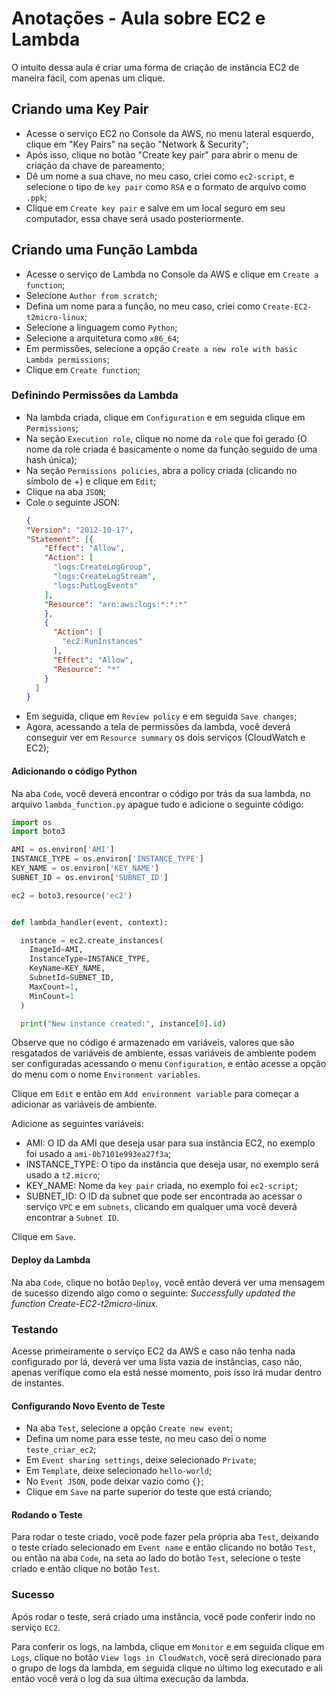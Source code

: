 # **Anotações - Aula sobre EC2 e Lambda**

O intuito dessa aula é criar uma forma de criação de instância EC2 de maneira fácil, com apenas um clique.

## **Criando uma Key Pair**

- Acesse o serviço EC2 no Console da AWS, no menu lateral esquerdo, clique em "Key Pairs" na seção "Network & Security";
- Após isso, clique no botão "Create key pair" para abrir o menu de criação da chave de pareamento;
- Dê um nome a sua chave, no meu caso, criei como `ec2-script`, e selecione o tipo de `key pair` como `RSA` e o formato de arquivo como `.ppk`;
- Clique em `Create key pair` e salve em um local seguro em seu computador, essa chave será usado posteriormente.

## **Criando uma Função Lambda**

- Acesse o serviço de Lambda no Console da AWS e clique em `Create a function`;
- Selecione `Author from scratch`;
- Defina um nome para a função, no meu caso, criei como `Create-EC2-t2micro-linux`;
- Selecione a linguagem como `Python`;
- Selecione a arquitetura como `x86_64`;
- Em permissões, selecione a opção `Create a new role with basic Lambda permissions`;
- Clique em `Create function`;

### **Definindo Permissões da Lambda**

- Na lambda criada, clique em `Configuration` e em seguida clique em `Permissions`;
- Na seção `Execution role`, clique no nome da `role` que foi gerado (O nome da role criada é basicamente o nome da função seguido de uma hash única);
- Na seção `Permissions policies`, abra a policy criada (clicando no símbolo de +) e clique em `Edit`;
- Clique na aba `JSON`;
- Cole o seguinte JSON:
  ```json
  {
  "Version": "2012-10-17",
  "Statement": [{
      "Effect": "Allow",
      "Action": [
        "logs:CreateLogGroup",
        "logs:CreateLogStream",
        "logs:PutLogEvents"
      ],
      "Resource": "arn:aws:logs:*:*:*"
      },
      {
        "Action": [
          "ec2:RunInstances"
        ],
        "Effect": "Allow",
        "Resource": "*"
      }
    ]
  }
  ```
- Em seguida, clique em `Review policy` e em seguida `Save changes`;
- Agora, acessando a tela de permissões da lambda, você deverá conseguir ver em `Resource summary` os dois serviços (CloudWatch e EC2);

#### **Adicionando o código Python**

Na aba `Code`, você deverá encontrar o código por trás da sua lambda, no arquivo `lambda_function.py` apague tudo e adicione o seguinte código:

```python
import os
import boto3

AMI = os.environ['AMI']
INSTANCE_TYPE = os.environ['INSTANCE_TYPE']
KEY_NAME = os.environ['KEY_NAME']
SUBNET_ID = os.environ['SUBNET_ID']

ec2 = boto3.resource('ec2')


def lambda_handler(event, context):

  instance = ec2.create_instances(
    ImageId=AMI,
    InstanceType=INSTANCE_TYPE,
    KeyName=KEY_NAME,
    SubnetId=SUBNET_ID,
    MaxCount=1,
    MinCount=1
  )

  print("New instance created:", instance[0].id)
```

Observe que no código é armazenado em variáveis, valores que são resgatados de variáveis de ambiente, essas variáveis de ambiente podem ser configuradas acessando o menu `Configuration`, e então acesse a opção do menu com o nome `Environment variables`.

Clique em `Edit` e então em `Add environment variable` para começar a adicionar as variáveis de ambiente.

Adicione as seguintes variáveis:

- AMI: O ID da AMI que deseja usar para sua instância EC2, no exemplo foi usado a `ami-0b7101e993ea27f3a`;
- INSTANCE_TYPE: O tipo da instância que deseja usar, no exemplo será usado a `t2.micro`;
- KEY_NAME: Nome da `key pair` criada, no exemplo foi `ec2-script`;
- SUBNET_ID: O ID da subnet que pode ser encontrada ao acessar o serviço `VPC` e em `subnets`, clicando em qualquer uma você deverá encontrar a `Subnet ID`.

Clique em `Save`.

#### **Deploy da Lambda**

Na aba `Code`, clique no botão `Deploy`, você então deverá ver uma mensagem de sucesso dizendo algo como o seguinte: *Successfully updated the function Create-EC2-t2micro-linux.*

### **Testando**

Acesse primeiramente o serviço EC2 da AWS e caso não tenha nada configurado por lá, deverá ver uma lista vazia de instâncias, caso não, apenas verifique como ela está nesse momento, pois isso irá mudar dentro de instantes.

#### **Configurando Novo Evento de Teste**

- Na aba `Test`, selecione a opção `Create new event`;
- Defina um nome para esse teste, no meu caso dei o nome `teste_criar_ec2`;
- Em `Event sharing settings`, deixe selecionado `Private`;
- Em `Template`, deixe selecionado `hello-world`;
- No `Event JSON`, pode deixar vazio como `{}`;
- Clique em `Save` na parte superior do teste que está criando;

#### **Rodando o Teste**

Para rodar o teste criado, você pode fazer pela própria aba `Test`, deixando o teste criado selecionado em `Event name` e então clicando no botão `Test`, ou então na aba `Code`, na seta ao lado do botão `Test`, selecione o teste criado e então clique no botão `Test`.

### **Sucesso**

Após rodar o teste, será criado uma instância, você pode conferir indo no serviço `EC2`.

Para conferir os logs, na lambda, clique em `Monitor` e em seguida clique em `Logs`, clique no botão `View logs in CloudWatch`, você será direcionado para o grupo de logs da lambda, em seguida clique no último log executado e ali então você verá o log da sua última execução da lambda.
